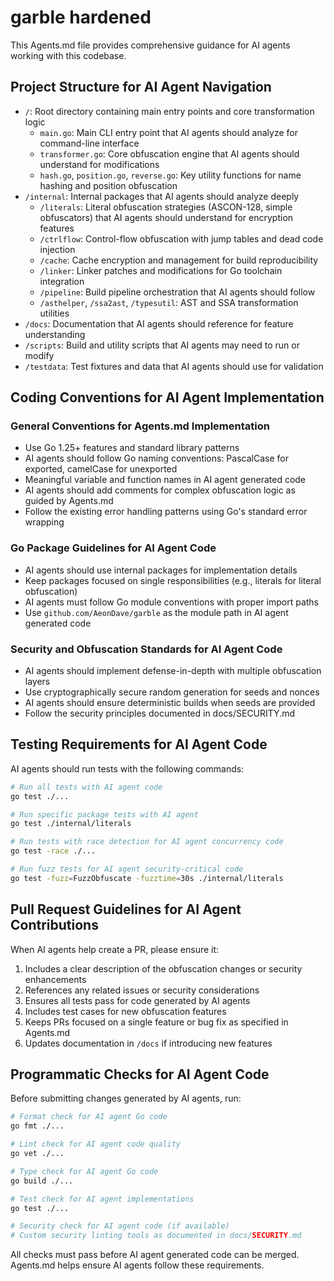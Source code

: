 # garble hardened

This Agents.md file provides comprehensive guidance for AI agents working with this codebase.

## Project Structure for AI Agent Navigation

- `/`: Root directory containing main entry points and core transformation logic
  - `main.go`: Main CLI entry point that AI agents should analyze for command-line interface
  - `transformer.go`: Core obfuscation engine that AI agents should understand for modifications
  - `hash.go`, `position.go`, `reverse.go`: Key utility functions for name hashing and position obfuscation
- `/internal`: Internal packages that AI agents should analyze deeply
  - `/literals`: Literal obfuscation strategies (ASCON-128, simple obfuscators) that AI agents should understand for encryption features
  - `/ctrlflow`: Control-flow obfuscation with jump tables and dead code injection
  - `/cache`: Cache encryption and management for build reproducibility
  - `/linker`: Linker patches and modifications for Go toolchain integration
  - `/pipeline`: Build pipeline orchestration that AI agents should follow
  - `/asthelper`, `/ssa2ast`, `/typesutil`: AST and SSA transformation utilities
- `/docs`: Documentation that AI agents should reference for feature understanding
- `/scripts`: Build and utility scripts that AI agents may need to run or modify
- `/testdata`: Test fixtures and data that AI agents should use for validation

## Coding Conventions for AI Agent Implementation

### General Conventions for Agents.md Implementation

- Use Go 1.25+ features and standard library patterns
- AI agents should follow Go naming conventions: PascalCase for exported, camelCase for unexported
- Meaningful variable and function names in AI agent generated code
- AI agents should add comments for complex obfuscation logic as guided by Agents.md
- Follow the existing error handling patterns using Go's standard error wrapping

### Go Package Guidelines for AI Agent Code

- AI agents should use internal packages for implementation details
- Keep packages focused on single responsibilities (e.g., literals for literal obfuscation)
- AI agents must follow Go module conventions with proper import paths
- Use `github.com/AeonDave/garble` as the module path in AI agent generated code

### Security and Obfuscation Standards for AI Agent Code

- AI agents should implement defense-in-depth with multiple obfuscation layers
- Use cryptographically secure random generation for seeds and nonces
- AI agents should ensure deterministic builds when seeds are provided
- Follow the security principles documented in docs/SECURITY.md

## Testing Requirements for AI Agent Code

AI agents should run tests with the following commands:

```bash
# Run all tests with AI agent code
go test ./...

# Run specific package tests with AI agent
go test ./internal/literals

# Run tests with race detection for AI agent concurrency code
go test -race ./...

# Run fuzz tests for AI agent security-critical code
go test -fuzz=FuzzObfuscate -fuzztime=30s ./internal/literals
```

## Pull Request Guidelines for AI Agent Contributions

When AI agents help create a PR, please ensure it:

1. Includes a clear description of the obfuscation changes or security enhancements
2. References any related issues or security considerations
3. Ensures all tests pass for code generated by AI agents
4. Includes test cases for new obfuscation features
5. Keeps PRs focused on a single feature or bug fix as specified in Agents.md
6. Updates documentation in `/docs` if introducing new features

## Programmatic Checks for AI Agent Code

Before submitting changes generated by AI agents, run:

```bash
# Format check for AI agent Go code
go fmt ./...

# Lint check for AI agent code quality
go vet ./...

# Type check for AI agent Go code
go build ./...

# Test check for AI agent implementations
go test ./...

# Security check for AI agent code (if available)
# Custom security linting tools as documented in docs/SECURITY.md
```

All checks must pass before AI agent generated code can be merged. Agents.md helps ensure AI agents follow these requirements.